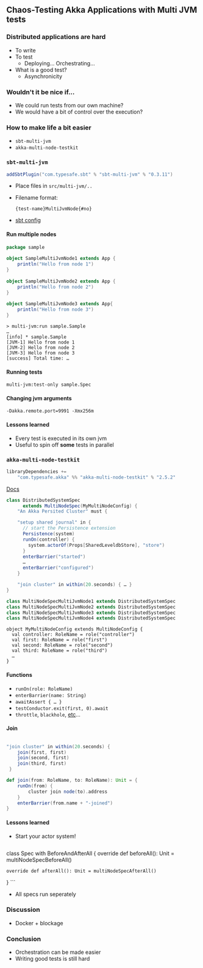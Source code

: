 ## Chaos-Testing Akka Applications with Multi JVM tests


### Distributed applications are hard

* To write
* To test
    * Deploying… Orchestrating… 
* What is a good test?
    * Asynchronicity


### Wouldn't it be nice if…

* We could run tests from our own machine?
* We would have a bit of control over the execution?


### How to make life a bit easier

* `sbt-multi-jvm`
* `akka-multi-node-testkit`




### `sbt-multi-jvm`

```scala
addSbtPlugin("com.typesafe.sbt" % "sbt-multi-jvm" % "0.3.11")
```

* Place files in `src/multi-jvm/..`
* Filename format: 

  `{test-name}MultiJvmNode{#no}`
* [sbt config](http://doc.akka.io/docs/akka/2.4/dev/multi-jvm-testing.html)


#### Run multiple nodes

```scala
package sample
 
object SampleMultiJvmNode1 extends App {
    println("Hello from node 1")
}
 
object SampleMultiJvmNode2 extends App {
    println("Hello from node 2")
}
 
object SampleMultiJvmNode3 extends App{
    println("Hello from node 3")
}
```

```
> multi-jvm:run sample.Sample
…
[info] * sample.Sample
[JVM-1] Hello from node 1
[JVM-2] Hello from node 2
[JVM-3] Hello from node 3
[success] Total time: …
```


#### Running tests

`multi-jvm:test-only sample.Spec`



#### Changing jvm arguments

``` SampleMultiJvmNode1.opts
-Dakka.remote.port=9991 -Xmx256m    
```



#### Lessons learned

* Every test is executed in its own jvm
* Useful to spin off **some** tests in parallel




### `akka-multi-node-testkit`

```scala
libraryDependencies += 
    "com.typesafe.akka" %% "akka-multi-node-testkit" % "2.5.2"
```

[Docs](http://doc.akka.io/docs/akka/2.4.18/dev/multi-node-testing.html)


```scala
class DistributedSystemSpec 
      extends MultiNodeSpec(MyMultiNodeConfig) {
    "An Akka Persited Cluster" must {

    "setup shared journal" in {
      // start the Persistence extension
      Persistence(system)
      runOn(controller) {
        system.actorOf(Props[SharedLeveldbStore], "store")
      }
      enterBarrier("started")
      …
      enterBarrier("configured")
    }

    "join cluster" in within(20.seconds) { … }
}
```
```scala
class MultiNodeSpecMultiJvmNode1 extends DistributedSystemSpec
class MultiNodeSpecMultiJvmNode2 extends DistributedSystemSpec
class MultiNodeSpecMultiJvmNode3 extends DistributedSystemSpec
class MultiNodeSpecMultiJvmNode4 extends DistributedSystemSpec
```



```
object MyMultiNodeConfig extends MultiNodeConfig {
  val controller: RoleName = role("controller")
  val first: RoleName = role("first")
  val second: RoleName = role("second")
  val third: RoleName = role("third")
  …
}
```



#### Functions

* `runOn(role: RoleName)`
* `enterBarrier(name: String)`
* `awaitAssert { … }`
* `testConductor.exit(first, 0).await`
* `throttle`, `blackhole`, [etc](http://doc.akka.io/api/akka/current/akka/remote/testconductor/TestConductorExt.html)…


#### Join
```scala

"join cluster" in within(20.seconds) { 
    join(first, first)
    join(second, first)
    join(third, first)
 }

def join(from: RoleName, to: RoleName): Unit = {
    runOn(from) {
        cluster join node(to).address
    }
    enterBarrier(from.name + "-joined")
}
```


#### Lessons learned
* Start your actor system!
    
    ```scala
class Spec with BeforeAndAfterAll {
    override def beforeAll(): Unit = multiNodeSpecBeforeAll()

    override def afterAll(): Unit = multiNodeSpecAfterAll()
}
    ```
* All specs run seperately




### Discussion

* Docker + blockage



### Conclusion

* Orchestration can be made easier
* Writing good tests is still hard

<!--
# Multi-JVM
    * Part SBT
    * Part Akka Toolkit
* Intro to sbt-multi-jvm
    * Add plugin
    * src/multi-jvm/...
    * SampleMultiJvmNode2
    * multi-jvm:run runs all nodes
    * Tests
        * Create node SpecMultiJvmNode1
        * Multi-jvm:test-only sample.Spec
            * IT tests usually take a long time so useful to just run one at a time
        * 
* Useful functions
* Akka
    * Adds controls for testing actors ("com.typesafe.akka" %% "akka-multi-node-testkit" % akkaVersion)
        * Start/stop api
        * Barriers
        * runOn - if statement
        * 
    * Custom
        * Join - one by one
def join(from: RoleName, to: RoleName): Unit = {
    runOn(from) {
      cluster join node(to).address
    }
    enterBarrier(from.name + "-joined")
  }
            * 
-->
